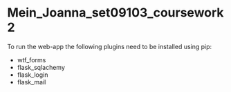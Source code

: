 # Mein_Joanna_set09103_coursework2

To run the web-app the following plugins need to be installed using pip:
  * wtf_forms
  * flask_sqlachemy
  * flask_login
  * flask_mail
